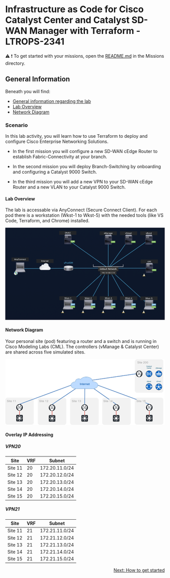 # Infrastructure as Code for Cisco Catalyst Center and Catalyst SD-WAN Manager with Terraform - LTROPS-2341

:warning:
:exclamation: To get started with your missions, open the <a href='../Missions/README.md'>README.md</a> in the Missions directory.

## General Information

Beneath you will find:

- [General information regarding the lab](#scenario)
- [Lab Overview](#lab-overview)
- [Network Diagram](#network-diagram)

### Scenario

In this lab activity, you will learn how to use Terraform to deploy and configure Cisco Enterprise Networking Solutions.

- In the first mission you will configure a new SD-WAN cEdge Router to establish Fabric-Connectivity at your branch.

- In the second mission you will deploy Branch-Switching by onboarding and configuring a Catalyst 9000 Switch.

- In the third mission you will add a new VPN to your SD-WAN cEdge Router and a new VLAN to your Catalyst 9000 Switch.

#### Lab Overview

The lab is accessable via AnyConnect (Secure Connect Client). For each pod there is a workstation (Wkst-1 to Wkst-5) with the needed tools (like VS Code, Terraform, and Chrome) installed.

![Lab Overview](img/lab-overview.png)

#### Network Diagram

Your personal site (pod) featuring a router and a switch and is running in Cisco Modeling Labs (CML). The controllers (vManage & Catalyst Center) are shared across five simulated sites.

![Network Diagram](img/layout.jpg)

#### Overlay IP Addressing

##### VPN20

| Site    | VRF | Subnet         |
| ------- | --- | -------------- |
| Site 11 | 20  | 172.20.11.0/24 |
| Site 12 | 20  | 172.20.12.0/24 |
| Site 13 | 20  | 172.20.13.0/24 |
| Site 14 | 20  | 172.20.14.0/24 |
| Site 15 | 20  | 172.20.15.0/24 |

##### VPN21

| Site    | VRF | Subnet         |
| ------- | --- | -------------- |
| Site 11 | 21  | 172.21.11.0/24 |
| Site 12 | 21  | 172.21.12.0/24 |
| Site 13 | 21  | 172.21.13.0/24 |
| Site 14 | 21  | 172.21.14.0/24 |
| Site 15 | 21  | 172.21.15.0/24 |

<div align="right">
  <a href='../How to get started/README.md'>Next: How to get started</a>
</div>
